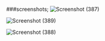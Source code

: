 ###screenshots;
![Screenshot (387)](https://github.com/trajendra0242/Spring_Mvc_Crud_Operations/assets/131019415/0d9a4295-9d17-427e-8147-5e5971afc505)

![Screenshot (389)](https://github.com/trajendra0242/Spring_Mvc_Crud_Operations/assets/131019415/38a09252-98a8-4df9-89e8-88d2c61b2627)

![Screenshot (388)](https://github.com/trajendra0242/Spring_Mvc_Crud_Operations/assets/131019415/ac3d0e3a-4a62-4a9c-b690-8c96d497472f)
